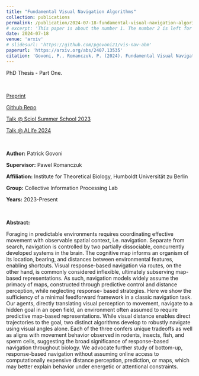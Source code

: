 ```yaml
---
title: "Fundamental Visual Navigation Algorithms"
collection: publications
permalink: /publication/2024-07-18-fundamental-visual-navigation-algorithms
# excerpt: 'This paper is about the number 1. The number 2 is left for future work.'
date: 2024-07-18
venue: 'arxiv'
# slidesurl: 'https://github.com/pgovoni21/vis-nav-abm'
paperurl: 'https://arxiv.org/abs/2407.13535'
citation: 'Govoni, P., Romanczuk, P. (2024). Fundamental Visual Navigation Algorithms: Indirect Sequential, Biased Diffusive, & Direct Pathing.'
---
```


PhD Thesis - Part One.

<br/>

[Preprint](https://arxiv.org/abs/2407.13535)

[Github Repo](https://github.com/pgovoni21/vis-nav-abm)

[Talk @ ScioI Summer School 2023](https://pgovoni21.github.io/talks/2023-08-23-scioi_summer_school)

[Talk @ ALife 2024](https://pgovoni21.github.io/talks/2024-07-24-alife)

<br/>

<b>Author:</b> Patrick Govoni

<b>Supervisor:</b> Pawel Romanczuk

<b>Affiliation:</b> Institute for Theoretical Biology, Humboldt Universität zu Berlin

<b>Group:</b> Collective Information Processing Lab

<b>Years:</b> 2023-Present

<br/>

<b>Abstract:</b>

Foraging in predictable environments requires coordinating effective movement with observable
spatial context, i.e. navigation. Separate from search, navigation is controlled by two partially
dissociable, concurrently developed systems in the brain. The cognitive map informs an organism
of its location, bearing, and distances between environmental features, enabling shortcuts. Visual
response-based navigation via routes, on the other hand, is commonly considered inflexible, ultimately
subserving map-based representations. As such, navigation models widely assume the primacy of
maps, constructed through predictive control and distance perception, while neglecting response-
based strategies. Here we show the sufficiency of a minimal feedforward framework in a classic
navigation task. Our agents, directly translating visual perception to movement, navigate to a hidden
goal in an open field, an environment often assumed to require predictive map-based representations.
While visual distance enables direct trajectories to the goal, two distinct algorithms develop to
robustly navigate using visual angles alone. Each of the three confers unique tradeoffs as well as
aligns with movement behavior observed in rodents, insects, fish, and sperm cells, suggesting the
broad significance of response-based navigation throughout biology. We advocate further study of
bottom-up, response-based navigation without assuming online access to computationally expensive
distance perception, prediction, or maps, which may better explain behavior under energetic or
attentional constraints.